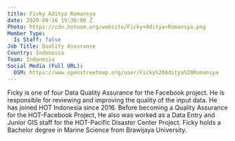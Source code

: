 ```yaml
---
title: Ficky Aditya Romansya
date: 2020-09-16 19:30:00 Z
Photo: https://cdn.hotosm.org/website/Ficky+Aditya+Romansya.png
Member Type:
  Is Staff: false
Job Title: Quality Assurance
Country: Indonesia
Team: Indonesia
Social Media (Full URL):
  OSM: https://www.openstreetmap.org/user/Ficky%20Aditya%20Romansya
---
```


Ficky is one of four Data Quality Assurance for the Facebook project. He is responsible for reviewing and improving the quality of the input data. He has joined HOT Indonesia since 2016. Before becoming a Quality Assurance for the HOT-Facebook Project, He also was worked as a Data Entry and Junior GIS staff for the HOT-Pacific Disaster Center Project. Ficky holds a Bachelor degree in Marine Science from Brawijaya University.